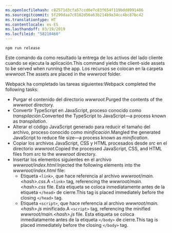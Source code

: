 ```yaml
---
ms.openlocfilehash: c82571d3cfa57ccd6e7c83f654f119bdd8991486
ms.sourcegitcommit: 5f299daa7c8102d56a63b214b9a34cc4bc87bc42
ms.translationtype: HT
ms.contentlocale: es-ES
ms.lasthandoff: 03/19/2019
ms.locfileid: "58210460"
---
```

```console
npm run release
```

<span data-ttu-id="60b1f-101">Este comando da como resultado la entrega de los activos del lado cliente cuando se ejecuta la aplicación.</span><span class="sxs-lookup"><span data-stu-id="60b1f-101">This command yields the client-side assets to be served when running the app.</span></span> <span data-ttu-id="60b1f-102">Los recursos se colocan en la carpeta *wwwroot*.</span><span class="sxs-lookup"><span data-stu-id="60b1f-102">The assets are placed in the *wwwroot* folder.</span></span>

<span data-ttu-id="60b1f-103">Webpack ha completado las tareas siguientes:</span><span class="sxs-lookup"><span data-stu-id="60b1f-103">Webpack completed the following tasks:</span></span>

* <span data-ttu-id="60b1f-104">Purgar el contenido del directorio *wwwroot*.</span><span class="sxs-lookup"><span data-stu-id="60b1f-104">Purged the contents of the *wwwroot* directory.</span></span>
* <span data-ttu-id="60b1f-105">Convertir TypeScript en JavaScript, proceso conocido como *transpilación*.</span><span class="sxs-lookup"><span data-stu-id="60b1f-105">Converted the TypeScript to JavaScript&mdash;a process known as *transpilation*.</span></span>
* <span data-ttu-id="60b1f-106">Alterar el código JavaScript generado para reducir el tamaño del archivo, proceso conocido como *minificación*.</span><span class="sxs-lookup"><span data-stu-id="60b1f-106">Mangled the generated JavaScript to reduce file size&mdash;a process known as *minification*.</span></span>
* <span data-ttu-id="60b1f-107">Copiar los archivos JavaScript, CSS y HTML procesados desde *src* en el directorio *wwwroot*.</span><span class="sxs-lookup"><span data-stu-id="60b1f-107">Copied the processed JavaScript, CSS, and HTML files from *src* to the *wwwroot* directory.</span></span>
* <span data-ttu-id="60b1f-108">Insertar los elementos siguientes en el archivo *wwwroot/index.html*:</span><span class="sxs-lookup"><span data-stu-id="60b1f-108">Injected the following elements into the *wwwroot/index.html* file:</span></span>
  * <span data-ttu-id="60b1f-109">Etiqueta `<link>`, que hace referencia al archivo *wwwroot/main.\<hash\>.css*.</span><span class="sxs-lookup"><span data-stu-id="60b1f-109">A `<link>` tag, referencing the *wwwroot/main.\<hash\>.css* file.</span></span> <span data-ttu-id="60b1f-110">Esta etiqueta se coloca inmediatamente antes de la etiqueta `</head>` de cierre.</span><span class="sxs-lookup"><span data-stu-id="60b1f-110">This tag is placed immediately before the closing `</head>` tag.</span></span>
  * <span data-ttu-id="60b1f-111">Etiqueta `<script>`, que hace referencia al archivo *wwwroot/main.\<hash\>.js* minificado.</span><span class="sxs-lookup"><span data-stu-id="60b1f-111">A `<script>` tag, referencing the minified *wwwroot/main.\<hash\>.js* file.</span></span> <span data-ttu-id="60b1f-112">Esta etiqueta se coloca inmediatamente antes de la etiqueta `</body>` de cierre.</span><span class="sxs-lookup"><span data-stu-id="60b1f-112">This tag is placed immediately before the closing `</body>` tag.</span></span>
